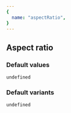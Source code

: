```yaml
---
{
  name: "aspectRatio",
}
---
```

## Aspect ratio

### Default values
<!-- defaults.values.start -->
```
undefined
```
<!-- defaults.values.end -->


### Default variants
<!-- defaults.variants.start -->
```
undefined
```
<!-- defaults.variants.end -->